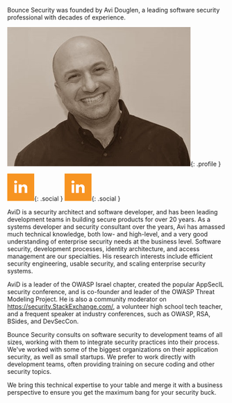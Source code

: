 ---
---
<div class="section">

Bounce Security was founded by Avi Douglen, a leading software security professional with decades of experience. 

![Avi D profile](/assets/img/Avid.jpg){: .profile }

[![LinkedIn](/assets/img/icon-linkedin.png)](https://www.linkedin.com/in/avidouglen/){: .social }
[![Twitter](/assets/img/icon-linkedin.png)](https://twitter.com/sec_tigger){: .social }

AviD is a security architect and software developer, and has been leading development teams in building secure products for over 20 years. As a systems developer and security consultant over the years, Avi has amassed much technical knowledge, both low- and high-level, and a very good understanding of enterprise security needs at the business level. Software security, development processes, identity architecture, and access management are our specialties. His research interests include efficient security engineering, usable security, and scaling enterprise security systems.   

AviD is a leader of the OWASP Israel chapter, created the popular AppSecIL security conference, and is co-founder and leader of the OWASP Threat Modeling Project. He is also a community moderator on https://security.StackExchange.com/, a volunteer high school tech teacher, and a frequent speaker at industry conferences, such as OWASP, RSA, BSides, and DevSecCon.

Bounce Security consults on software security to development teams of all sizes, working with them to integrate security practices into their process. We've worked with some of the biggest organizations on their application security, as well as small startups. We prefer to work directly with development teams, often providing training on secure coding and other security topics. 

We bring this technical expertise to your table and merge it with a business perspective to ensure you get the maximum bang for your security buck. 

</div>